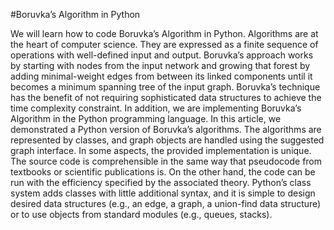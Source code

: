 
#Boruvka’s Algorithm in Python

We will learn how to code Boruvka’s Algorithm in Python. Algorithms are at the heart of computer science. They are expressed as a finite sequence of operations with well-defined input and output. Boruvka’s approach works by starting with nodes from the input network and growing that forest by adding minimal-weight edges from between its linked components until it becomes a minimum spanning tree of the input graph. Boruvka’s technique has the benefit of not requiring sophisticated data structures to achieve the time complexity constraint. In addition, we are implementing Boruvka’s Algorithm in the Python programming language.
In this article, we demonstrated a Python version of Boruvka’s algorithms. The algorithms are represented by classes, and graph objects are handled using the suggested graph interface. In some aspects, the provided implementation is unique. The source code is comprehensible in the same way that pseudocode from textbooks or scientific publications is. On the other hand, the code can be run with the efficiency specified by the associated theory. Python’s class system adds classes with little additional syntax, and it is simple to design desired data structures (e.g., an edge, a graph, a union-find data structure) or to use objects from standard modules (e.g., queues, stacks).